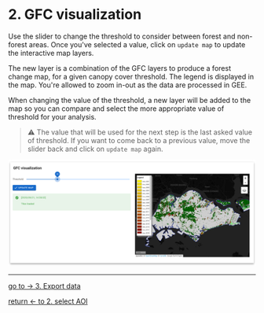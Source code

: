 # 2. GFC visualization

Use the slider to change the threshold to consider between forest and non-forest areas. Once you've selected a value, click on `update map` to update the interactive map layers. 

The new layer is a combination of the GFC layers to produce a forest change map, for a given canopy cover threshold. The legend is displayed in the map. You're allowed to zoom in-out as the data are processed in GEE. 

When changing the value of the threshold, a new layer will be added to the map so you can compare and select the more appropriate value of threshold for your analysis. 

> :warning: The value that will be used for the next step is the last asked value of threshold. If you want to come back to a previous value, move the slider back and click on `update map` again.  
  
  
![vizualization](./img/viz.png)

---
[ go to  &rarr; 3. Export data](./export.md)  

[return &larr; to 2. select AOI](./select_aoi.md) 